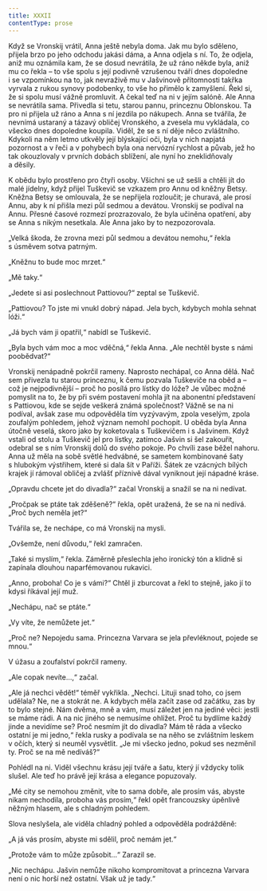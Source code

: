 ```yaml
---
title: XXXII
contentType: prose
---
```


<section>

Když se Vronskij vrátil, Anna ještě nebyla doma. Jak mu bylo sděleno, přijela brzo po jeho odchodu jakási dáma, a Anna odjela s ní. To, že odjela, aniž mu oznámila kam, že se dosud nevrátila, že už ráno někde byla, aniž mu co řekla – to vše spolu s její podivně vzrušenou tváří dnes dopoledne i se vzpomínkou na to, jak nevraživě mu v Jašvinově přítomnosti takřka vyrvala z rukou synovy podobenky, to vše ho přimělo k zamyšlení. Řekl si, že si spolu musí vážně promluvit. A čekal teď na ni v jejím salóně. Ale Anna se nevrátila sama. Přivedla si tetu, starou pannu, princeznu Oblonskou. Ta pro ni přijela už ráno a Anna s ní jezdila po nákupech. Anna se tvářila, že nevnímá ustaraný a tázavý obličej Vronského, a zvesela mu vykládala, co všecko dnes dopoledne koupila. Viděl, že se s ní děje něco zvláštního. Kdykoli na něm letmo utkvěly její blýskající oči, byla v nich napjatá pozornost a v řeči a v pohybech byla ona nervózní rychlost a půvab, jež ho tak okouzlovaly v prvních dobách sblížení, ale nyní ho zneklidňovaly a děsily.

K obědu bylo prostřeno pro čtyři osoby. Všichni se už sešli a chtěli jít do malé jídelny, když přijel Tuškevič se vzkazem pro Annu od kněžny Betsy. Kněžna Betsy se omlouvala, že se nepřijela rozloučit; je churavá, ale prosí Annu, aby k ní přišla mezi půl sedmou a devátou. Vronskij se podíval na Annu. Přesné časové rozmezí prozrazovalo, že byla učiněna opatření, aby se Anna s nikým nesetkala. Ale Anna jako by to nezpozorovala.

„Velká škoda, že zrovna mezi půl sedmou a devátou nemohu,“ řekla s úsměvem sotva patrným.

„Kněžnu to bude moc mrzet.“

„Mě taky.“

„Jedete si asi poslechnout Pattiovou?“ zeptal se Tuškevič.

„Pattiovou? To jste mi vnukl dobrý nápad. Jela bych, kdybych mohla sehnat lóži.“

„Já bych vám ji opatřil,“ nabídl se Tuškevič.

„Byla bych vám moc a moc vděčná,“ řekla Anna. „Ale nechtěl byste s námi poobědvat?“

Vronskij nenápadně pokrčil rameny. Naprosto nechápal, co Anna dělá. Nač sem přivezla tu starou princeznu, k čemu pozvala Tuškeviče na oběd a – což je nejpodivnější – proč ho posílá pro lístky do lóže? Je vůbec možné pomyslit na to, že by při svém postavení mohla jít na abonentní představení s Pattiovou, kde se sejde veškerá známá společnost? Vážně se na ni podíval, avšak zase mu odpověděla tím vyzývavým, zpola veselým, zpola zoufalým pohledem, jehož význam nemohl pochopit. U oběda byla Anna útočně veselá, skoro jako by koketovala s Tuškevičem i s Jašvinem. Když vstali od stolu a Tuškevič jel pro lístky, zatímco Jašvin si šel zakouřit, odebral se s ním Vronskij dolů do svého pokoje. Po chvíli zase běžel nahoru. Anna už měla na sobě světlé hedvábné, se sametem kombinované šaty s hlubokým výstřihem, které si dala šít v Paříži. Šátek ze vzácných bílých krajek jí rámoval obličej a zvlášť příznivě dával vyniknout její nápadné kráse.

„Opravdu chcete jet do divadla?“ začal Vronskij a snažil se na ni nedívat.

„Pročpak se ptáte tak zděšeně?“ řekla, opět uražená, že se na ni nedívá. „Proč bych neměla jet?“

Tvářila se, že nechápe, co má Vronskij na mysli.

„Ovšemže, není důvodu,“ řekl zamračen.

„Také si myslím,“ řekla. Záměrně přeslechla jeho ironický tón a klidně si zapínala dlouhou naparfémovanou rukavici.

„Anno, proboha! Co je s vámi?“ Chtěl ji zburcovat a řekl to stejně, jako jí to kdysi říkával její muž.

„Nechápu, nač se ptáte.“

„Vy víte, že nemůžete jet.“

„Proč ne? Nepojedu sama. Princezna Varvara se jela převléknout, pojede se mnou.“

V úžasu a zoufalství pokrčil rameny.

„Ale copak nevíte…,“ začal.

„Ale já nechci vědět!“ téměř vykřikla. „Nechci. Lituji snad toho, co jsem udělala? Ne, ne a stokrát ne. A kdybych měla začít zase od začátku, zas by to bylo stejné. Nám dvěma, mně a vám, musí záležet jen na jediné věci: jestli se máme rádi. A na nic jiného se nemusíme ohlížet. Proč tu bydlíme každý jinde a nevidíme se? Proč nesmím jít do divadla? Mám tě ráda a všecko ostatní je mi jedno,“ řekla rusky a podívala se na něho se zvláštním leskem v očích, který si neuměl vysvětlit. „Je mi všecko jedno, pokud ses nezměnil ty. Proč se na mě nedíváš?“

Pohlédl na ni. Viděl všechnu krásu její tváře a šatu, který jí vždycky tolik slušel. Ale teď ho právě její krása a elegance popuzovaly.

„Mé city se nemohou změnit, víte to sama dobře, ale prosím vás, abyste nikam nechodila, proboha vás prosím,“ řekl opět francouzsky úpěnlivě něžným hlasem, ale s chladným pohledem.

Slova neslyšela, ale viděla chladný pohled a odpověděla podrážděně:

„A já vás prosím, abyste mi sdělil, proč nemám jet.“

„Protože vám to může způsobit…“ Zarazil se.

„Nic nechápu. Jašvin nemůže nikoho kompromitovat a princezna Varvara není o nic horší než ostatní. Však už je tady.“

</section>
